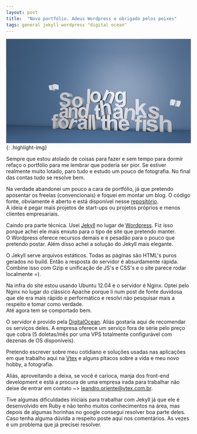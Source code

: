 ```yaml
---
layout: post
title:  "Novo portfólio. Adeus Wordpress e obrigado pelos peixes"
tags: general jekyll wordpress "digital ocean"
---
```


![Obrigado pelos peixes](/media/thanks-all-the-fish.jpg){: .highlight-img}

Sempre que estou atolado de coisas para fazer e sem tempo para dormir refaço o portfólio para me lembrar que poderia ser pior. Se estiver realmente muito lotado, paro tudo e estudo um pouco de fotografia. No final das contas tudo se resolve bem.

<!--more-->

Na verdade abandonei um pouco a cara de portfólio, já que pretendo aposentar os freelas (convencionais) e foquei em montar um blog. O código fonte, obviamente é aberto e está disponível nesse [repositório](https://github.com/leandrooriente/leandrooriente).<br />
A ideia é pegar mais projetos de start-ups ou projetos próprios e menos clientes empresariais.

Caindo pra parte técnica. Usei [Jekyll](http://jekyllrb.com/) no lugar de [Wordpress](http://wordpress.org). Fiz isso porque achei ele mais enxuto para o tipo de site que pretendo manter.<br /> O Wordpress oferece recursos demais e é pesadão para o pouco que pretendo postar. Além disso achei a solução do Jekyll mais elegante.

O Jekyll serve arquivos estáticos. Todas as páginas são HTML's puros gerados no build. Então a resposta do servidor é absurdamente rápida. Combine isso com Gzip e unificação de JS's e CSS's e o site parece rodar localmente =).

Na infra do site estou usando Ubuntu 12.04 e o servidor é Nginx. Optei pelo Nginx no lugar do clássico Apache porque li num post de fonte duvidosa que ele era mais rápido e performático e resolvi não pesquisar mais a respeito e tomar como verdade.<br />
Até agora tem se comportado bem.

O servidor é provido pela [DigitalOcean](http://digitalocean.com). Aliás gostaria aqui de recomendar os serviços deles. A empresa oferece um serviço fora de série pelo preço que cobra (5 doletas/mês por uma VPS totalmente configurável com dezenas de OS disponíveis).

Pretendo escrever sobre meu cotidiano e soluções usadas nas aplicações em que trabalho aqui na [Vtex](http://www.vtex.com.br/) e alguns pitacos sobre a vida e meu novo hobby, a fotografia.

Aliás, aproveitando a deixa, se você é carioca, manja dos front-end development e está a procura de uma empresa irada para trabalhar não deixe de entrar em contato ~> [leandro.oriente@vtex.com.br](mailto:leandro.oriente@vtex.com.br).

Tive algumas dificuldades iniciais para trabalhar com Jekyll já que ele é desenvolvido em Ruby e não tenho muitos conhecimentos na área, mas depois de algumas horinhas no google consegui resolver boa parte deles.<br />
 Caso tenha alguma dúvida a respeito poste aqui nos comentários. As vezes é um problema que já precisei resolver.
